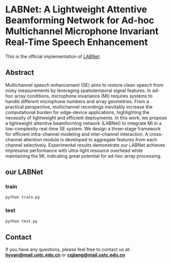 # LABNet: A Lightweight Attentive Beamforming Network for Ad-hoc Multichannel Microphone Invariant Real-Time Speech Enhancement
This is the official implementation of [LABNet](https://arxiv.org/abs/2507.16190).

## Abstract
Multichannel speech enhancement (SE) aims to restore clean speech from noisy measurements by leveraging spatiotemporal signal features. In ad-hoc array conditions, microphone invariance (MI) requires systems to handle different microphone numbers and array geometries. From a practical perspective, multichannel recordings inevitably increase the computational burden for edge-device applications, highlighting the necessity of lightweight and efficient deployments. In this work, we propose a lightweight attentive beamforming network (LABNet) to integrate MI in a low-complexity real-time SE system. We design a three-stage framework for efficient intra-channel modeling and inter-channel interaction. A cross-channel attention module is developed to aggregate features from each channel selectively. Experimental results demonstrate our LABNet achieves impressive performance with ultra-light resource overhead while maintaining the MI, indicating great potential for ad-hoc array processing.

## our LABNet
### train
```bash
python train.py
```
### test
```bash
python test.py
```

## Contact
If you have any questions, please feel free to contact us at: **hyyan@mail.ustc.edu.cn** or **cqjiang@mail.ustc.edu.cn**
